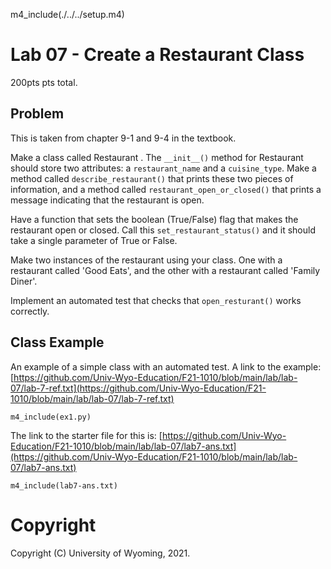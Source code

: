
m4_include(./../../setup.m4)

# Lab 07 - Create a Restaurant Class

200pts pts total.

## Problem

This is taken from chapter 9-1 and 9-4 in the textbook.

Make a class called Restaurant . The `__init__()` method for Restaurant
should store two attributes: a `restaurant_name` and a `cuisine_type`.
Make a method called `describe_restaurant()` that prints these two
pieces of information, and a method called `restaurant_open_or_closed()` that
prints a message indicating that the restaurant is open.

Have a function that sets the boolean (True/False) flag that makes the restaurant
open or closed.  Call this `set_restaurant_status()` and it should take a
single parameter of True or False.

Make two instances of the restaurant using your class.  One with a
restaurant called 'Good Eats', and the other with a restaurant called
'Family Diner'.

Implement an automated test that checks that `open_resturant()`
works correctly.

## Class Example

An example of a simple class with an automated test.
A link to the example: [https://github.com/Univ-Wyo-Education/F21-1010/blob/main/lab/lab-07/lab-7-ref.txt](https://github.com/Univ-Wyo-Education/F21-1010/blob/main/lab/lab-07/lab-7-ref.txt)

```
m4_include(ex1.py)
```

The link to the starter file for this is: [https://github.com/Univ-Wyo-Education/F21-1010/blob/main/lab/lab-07/lab7-ans.txt](https://github.com/Univ-Wyo-Education/F21-1010/blob/main/lab/lab-07/lab7-ans.txt)  

```
m4_include(lab7-ans.txt)

```











# Copyright

Copyright (C) University of Wyoming, 2021.
